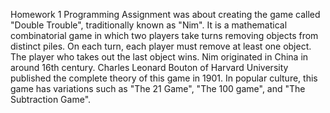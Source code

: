 Homework 1 Programming Assignment was about creating the game called "Double Trouble", traditionally known as 
"Nim". It is a mathematical combinatorial game in which two players take turns removing objects from distinct 
piles. On each turn, each player must remove at least one object. The player who takes out the last object 
wins. Nim originated in China in around 16th century. Charles Leonard Bouton of Harvard University published 
the complete theory of this game in 1901. In popular culture, this game has variations such as "The 21 Game", 
"The 100 game", and "The Subtraction Game".